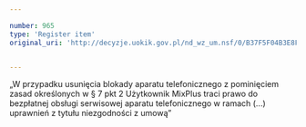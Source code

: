 ```yaml
---

number: 965
type: 'Register item'
original_uri: 'http://decyzje.uokik.gov.pl/nd_wz_um.nsf/0/B37F5F04B3E8F413C12572DD00329771?OpenDocument'


---
```


„W przypadku usunięcia blokady aparatu telefonicznego z pominięciem zasad określonych w § 7 pkt 2 Użytkownik MixPlus traci prawo do bezpłatnej obsługi serwisowej aparatu telefonicznego w ramach (...) uprawnień z tytułu niezgodności z umową”
